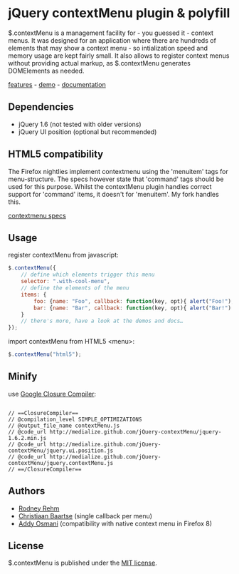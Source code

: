 # jQuery contextMenu plugin & polyfill #

$.contextMenu is a management facility for - you guessed it - context menus. It was designed for an application where there are hundreds of elements that may show a context menu - so intialization speed and memory usage are kept fairly small. It also allows to register context menus without providing actual markup, as $.contextMenu generates DOMElements as needed.

[features](http://medialize.github.com/jQuery-contextMenu/index.html) - 
[demo](http://medialize.github.com/jQuery-contextMenu/demo.html) - 
[documentation](http://medialize.github.com/jQuery-contextMenu/docs.html)

## Dependencies ##

* jQuery 1.6 (not tested with older versions)
* jQuery UI position (optional but recommended)

## HTML5 compatibility ##

The Firefox nightlies implement contextmenu using the 'menuitem' tags for menu-structure. The specs however state that 'command' tags should be used for this purpose. Whilst the contextMenu plugin handles correct support for 'command' items, it doesn't for 'menuitem'. My fork handles this.

[contextmenu specs](http://www.w3.org/TR/html5/interactive-elements.html#context-menus)

## Usage ##

register contextMenu from javascript:

```javascript
$.contextMenu({
    // define which elements trigger this menu
    selector: ".with-cool-menu",
    // define the elements of the menu
    items: {
        foo: {name: "Foo", callback: function(key, opt){ alert("Foo!"); }},
        bar: {name: "Bar", callback: function(key, opt){ alert("Bar!") }}
    }
    // there's more, have a look at the demos and docs…
});
```

import contextMenu from HTML5 &lt;menu&gt;:

```javascript
$.contextMenu("html5");
```

## Minify ##

use [Google Closure Compiler](http://closure-compiler.appspot.com/home):

<pre><code>
// ==ClosureCompiler==
// @compilation_level SIMPLE_OPTIMIZATIONS
// @output_file_name contextMenu.js
// @code_url http://medialize.github.com/jQuery-contextMenu/jquery-1.6.2.min.js
// @code_url http://medialize.github.com/jQuery-contextMenu/jquery.ui.position.js
// @code_url http://medialize.github.com/jQuery-contextMenu/jquery.contextMenu.js
// ==/ClosureCompiler==    
</code></pre>

## Authors ##

* [Rodney Rehm](https://github.com/rodneyrehm)
* [Christiaan Baartse](https://github.com/christiaan) (single callback per menu)
* [Addy Osmani](https://github.com/addyosmani) (compatibility with native context menu in Firefox 8)

## License ##

$.contextMenu is published under the [MIT license](http://www.opensource.org/licenses/mit-license.php).